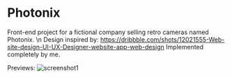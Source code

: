 # Photonix
Front-end project for a fictional company selling retro cameras named Photonix.
\n Design inspired by: https://dribbble.com/shots/12021555-Web-site-design-UI-UX-Designer-website-app-web-design
Implemented completely by me.

Previews:
![screenshot1](https://github.com/vaibhavrastogi04/Photonix/assets/115574695/633da790-7ab2-4779-aa54-0a5f56a97ba1)
